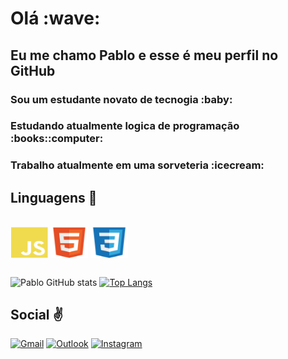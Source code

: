 <h1>Olá :wave:</h1>
<h2>Eu me chamo Pablo e esse é meu perfil no GitHub</h2>
<h3>Sou um estudante novato de tecnogia :baby:</h3>
<h3>Estudando atualmente logica de programação :books::computer:</h3>
<h3>Trabalho atualmente em uma sorveteria :icecream:

##
## Linguagens :space_invader:
<div style="display: inline_block"><br>
    <img align="center" alt="Pablo-Js" height="50" width="60" src="https://raw.githubusercontent.com/devicons/devicon/master/icons/javascript/javascript-plain.svg">
    <img align="center" alt="Pablo-HTML" height="50" width="60" src="https://raw.githubusercontent.com/devicons/devicon/master/icons/html5/html5-original.svg">
    <img align="center" alt="Pablo-CSS" height="50" width="60" src="https://raw.githubusercontent.com/devicons/devicon/master/icons/css3/css3-original.svg">
</div>

##
![Pablo GitHub stats](https://github-readme-stats.vercel.app/api?username=PabloAuguusto&show_icons=true&theme=tokyonight)
[![Top Langs](https://github-readme-stats.vercel.app/api/top-langs/?username=anuraghazra&layout=donut&theme=tokyonight)](https://github.com/anuraghazra/github-readme-stats)

##


##
## Social :v:
[![Gmail](https://img.shields.io/badge/Gmail-D14836?style=for-the-badge&logo=gmail&logoColor=white)](mailto:pabloexbox@gmail.com)
[![Outlook](https://img.shields.io/badge/Outlook-0078D4?style=for-the-badge&logo=microsoft-outlook&logoColor=white)](mailto:pabloauguusto@hotmail.com)
[![Instagram](https://img.shields.io/badge/Instagram-E4405F?style=for-the-badge&logo=instagram&logoColor=white)](https://www.instagram.com/pablo_auguusto/)
          
